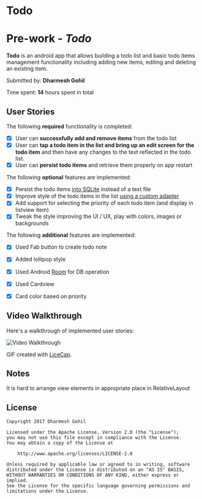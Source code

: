 # Todo
# Pre-work - *Todo*

**Todo** is an android app that allows building a todo list and basic todo items management functionality including adding new items, editing and deleting an existing item.

Submitted by: **Dharmesh Gohil**

Time spent: **14** hours spent in total

## User Stories

The following **required** functionality is completed:

* [X] User can **successfully add and remove items** from the todo list
* [X] User can **tap a todo item in the list and bring up an edit screen for the todo item** and then have any changes to the text reflected in the todo list.
* [X] User can **persist todo items** and retrieve them properly on app restart

The following **optional** features are implemented:

* [X] Persist the todo items [into SQLite](http://guides.codepath.com/android/Persisting-Data-to-the-Device#sqlite) instead of a text file
* [X] Improve style of the todo items in the list [using a custom adapter](http://guides.codepath.com/android/Using-an-ArrayAdapter-with-ListView)
* [X] Add support for selecting the priority of each todo item (and display in listview item)
* [X] Tweak the style improving the UI / UX, play with colors, images or backgrounds

The following **additional** features are implemented:

* [X] Used Fab button to create todo note
* [X] Added lollipop style
* [X] Used Android [Room](https://developer.android.com/topic/libraries/architecture/room.html) for DB operation
* [X] Used Cardview
* [X] Card color based on priority


## Video Walkthrough 

Here's a walkthrough of implemented user stories:

<img src='http://i.imgur.com/ysqUzQI.gif' title='Video Walkthrough' width='' alt='Video Walkthrough' />

GIF created with [LiceCap](http://www.cockos.com/licecap/).

## Notes

It is hard to arrange view elements in appropriate place in RelativeLayout

## License

    Copyright 2017 Dharmesh Gohil

    Licensed under the Apache License, Version 2.0 (the "License");
    you may not use this file except in compliance with the License.
    You may obtain a copy of the License at

        http://www.apache.org/licenses/LICENSE-2.0

    Unless required by applicable law or agreed to in writing, software
    distributed under the License is distributed on an "AS IS" BASIS,
    WITHOUT WARRANTIES OR CONDITIONS OF ANY KIND, either express or implied.
    See the License for the specific language governing permissions and
    limitations under the License.
